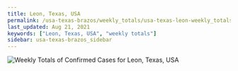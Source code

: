 ```yaml
---
title: Leon, Texas, USA
permalink: /usa-texas-brazos/weekly_totals/usa-texas-leon-weekly_totals.html
last_updated: Aug 21, 2021
keywords: ["Leon, Texas, USA", "weekly totals"]
sidebar: usa-texas-brazos_sidebar
---
```


![Weekly Totals of Confirmed Cases for Leon, Texas, USA](/covid_tracker/images/graphs/usa-texas-leon-weekly_totals_graph.png)

